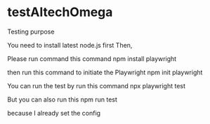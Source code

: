 # testAltechOmega
Testing purpose

You need to install latest node.js first
Then,

Please run command this command
npm install playwright

then run this command to initiate the Playwright
npm init playwright

You can run the test by run this command
npx playwright test

But you can also run this
npm run test

because I already set the config
